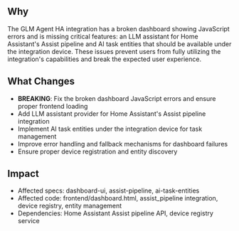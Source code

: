 ## Why
The GLM Agent HA integration has a broken dashboard showing JavaScript errors and is missing critical features: an LLM assistant for Home Assistant's Assist pipeline and AI task entities that should be available under the integration device. These issues prevent users from fully utilizing the integration's capabilities and break the expected user experience.

## What Changes
- **BREAKING**: Fix the broken dashboard JavaScript errors and ensure proper frontend loading
- Add LLM assistant provider for Home Assistant's Assist pipeline integration
- Implement AI task entities under the integration device for task management
- Improve error handling and fallback mechanisms for dashboard failures
- Ensure proper device registration and entity discovery

## Impact
- Affected specs: dashboard-ui, assist-pipeline, ai-task-entities
- Affected code: frontend/dashboard.html, assist_pipeline integration, device registry, entity management
- Dependencies: Home Assistant Assist pipeline API, device registry service